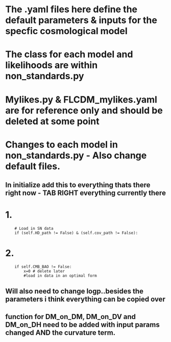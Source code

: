 # The .yaml files here define the default parameters & inputs for the specfic cosmological model

# The class for each model and likelihoods are within non_standards.py

# Mylikes.py & FLCDM_mylikes.yaml are for reference only and should be deleted at some point




# Changes to each model in non_standards.py - Also change default files.

## In initialize add this to everything thats there right now - TAB RIGHT everything currently there
# 1.
        # Load in SN data
        if (self.HD_path != False) & (self.cov_path != False):

# 2.
        if self.CMB_BAO != False:
            x=0 # delete later
            #load in data in an optimal form

## Will also need to change logp..besides the parameters i think everything can be copied over

## function for DM_on_DM, DM_on_DV and DM_on_DH need to be added with input params changed AND the curvature term.